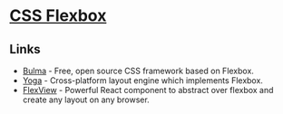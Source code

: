 # [CSS Flexbox](https://www.google.com/search?q=flexbox&hl=en&safe=off)

## Links

- [Bulma](https://bulma.io) - Free, open source CSS framework based on Flexbox.
- [Yoga](https://github.com/facebook/yoga) - Cross-platform layout engine which implements Flexbox.
- [FlexView](https://github.com/buildo/react-flexview) - Powerful React component to abstract over flexbox and create any layout on any browser.
